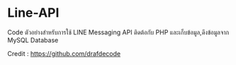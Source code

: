 # Line-API
Code ตัวอย่างสำหรับการใช้ LINE Messaging API ติดต้อกับ PHP และเก็บข้อมูล,ดึงข้อมูลจาก MySQL Database

Credit : https://github.com/drafdecode
